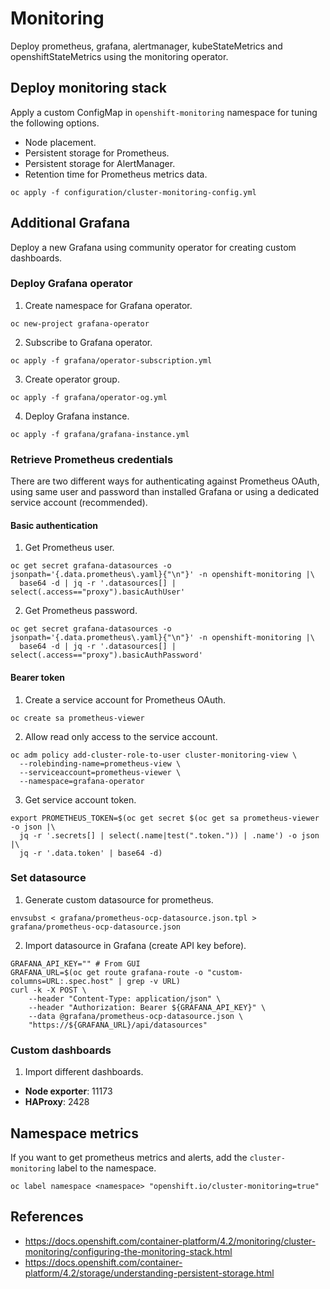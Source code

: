 # Monitoring

Deploy prometheus, grafana, alertmanager, kubeStateMetrics and openshiftStateMetrics using the monitoring operator.

## Deploy monitoring stack

Apply a custom ConfigMap in `openshift-monitoring` namespace for tuning the following options.

- Node placement.
- Persistent storage for Prometheus.
- Persistent storage for AlertManager.
- Retention time for Prometheus metrics data.

```
oc apply -f configuration/cluster-monitoring-config.yml
```

## Additional Grafana

Deploy a new Grafana using community operator for creating custom dashboards.

### Deploy Grafana operator

1. Create namespace for Grafana operator.

```
oc new-project grafana-operator
```

2. Subscribe to Grafana operator.

```
oc apply -f grafana/operator-subscription.yml
```

3. Create operator group.

```
oc apply -f grafana/operator-og.yml
```

4. Deploy Grafana instance.

```
oc apply -f grafana/grafana-instance.yml
```

### Retrieve Prometheus credentials

There are two different ways for authenticating against Prometheus OAuth, using same user and password than installed Grafana or using a dedicated service account (recommended).

#### Basic authentication

1. Get Prometheus user.

```
oc get secret grafana-datasources -o jsonpath='{.data.prometheus\.yaml}{"\n"}' -n openshift-monitoring |\
  base64 -d | jq -r '.datasources[] | select(.access=="proxy").basicAuthUser'
```

2. Get Prometheus password.

```
oc get secret grafana-datasources -o jsonpath='{.data.prometheus\.yaml}{"\n"}' -n openshift-monitoring |\
  base64 -d | jq -r '.datasources[] | select(.access=="proxy").basicAuthPassword'
```

#### Bearer token

1. Create a service account for Prometheus OAuth.

```
oc create sa prometheus-viewer
```

2. Allow read only access to the service account.

```
oc adm policy add-cluster-role-to-user cluster-monitoring-view \
  --rolebinding-name=prometheus-view \
  --serviceaccount=prometheus-viewer \
  --namespace=grafana-operator
```

3. Get service account token.

```
export PROMETHEUS_TOKEN=$(oc get secret $(oc get sa prometheus-viewer -o json |\
  jq -r '.secrets[] | select(.name|test(".token.")) | .name') -o json |\
  jq -r '.data.token' | base64 -d)
```

### Set datasource

1. Generate custom datasource for prometheus.

```
envsubst < grafana/prometheus-ocp-datasource.json.tpl > grafana/prometheus-ocp-datasource.json
```

2. Import datasource in Grafana (create API key before).

```
GRAFANA_API_KEY="" # From GUI
GRAFANA_URL=$(oc get route grafana-route -o "custom-columns=URL:.spec.host" | grep -v URL)
curl -k -X POST \
    --header "Content-Type: application/json" \
    --header "Authorization: Bearer ${GRAFANA_API_KEY}" \
    --data @grafana/prometheus-ocp-datasource.json \
    "https://${GRAFANA_URL}/api/datasources"
```

### Custom dashboards

1. Import different dashboards.

- **Node exporter**: 11173
- **HAProxy**: 2428

## Namespace metrics

If you want to get prometheus metrics and alerts, add the `cluster-monitoring` label to the namespace.

```
oc label namespace <namespace> "openshift.io/cluster-monitoring=true"
```

## References

-   https://docs.openshift.com/container-platform/4.2/monitoring/cluster-monitoring/configuring-the-monitoring-stack.html
-   https://docs.openshift.com/container-platform/4.2/storage/understanding-persistent-storage.html

